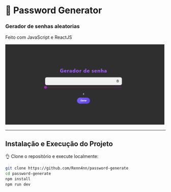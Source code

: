 # 🔐 Password Generator

### Gerador de senhas aleatorias
Feito com JavaScript e ReactJS

<img src="https://github.com/Renn4nn/password-generate/blob/3f1097333cf4560d3673820ca1b6f911f622bd2f/image.png" alt="preview" width="500" />

---

## Instalação e Execução do Projeto

👌 Clone o repositório e execute localmente:

```bash
git clone https://github.com/Renn4nn/password-generate
cd password-generate
npm install
npm run dev
```
